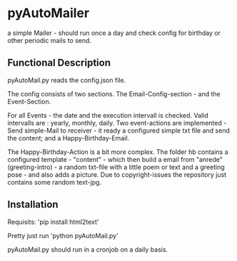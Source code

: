 # pyAutoMailer
a simple Mailer - should run once a day and check config for birthday or other periodic mails to send.

## Functional Description
pyAutoMail.py reads the config.json file.

The config consists of two sections. The Email-Config-section - and the Event-Section.

For all Events - the date and the execution intervall is checked. Valid intervalls are : yearly, monthly, daily.
Two event-actions are implemented - Send simple-Mail to receiver - it ready a configured simple txt file and send the content; and a Happy-Birthday-Email.

The Happy-Birthday-Action is a bit more complex. 
The folder hb contains a configured template - "content" - which then build a email from "anrede" (greeting-intro) - a random txt-file with a little poem or text and a greeting pose - and also adds a picture. Due to copyright-issues the repository just contains some random text-jpg.

## Installation

Requisits: 'pip install html2text'

Pretty just run 'python pyAutoMail.py' 

pyAutoMail.py should run in a cronjob on a daily basis.